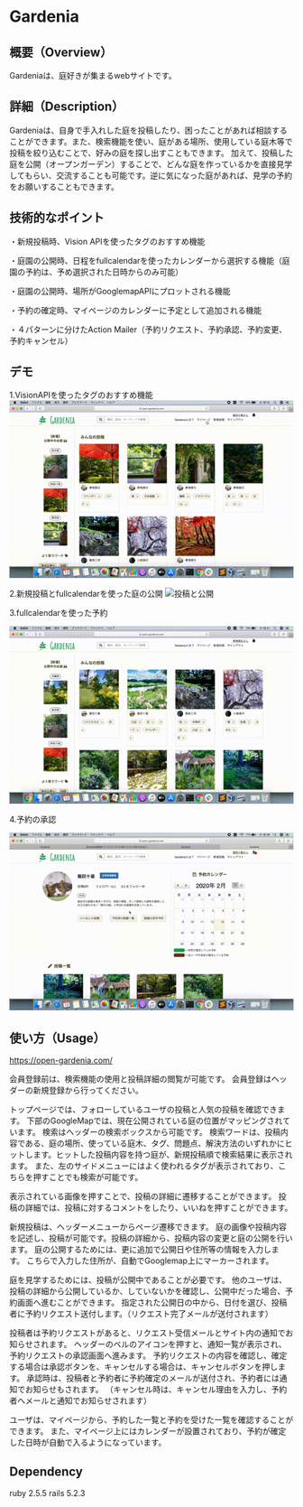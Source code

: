 # Gardenia


## 概要（Overview）
Gardeniaは、庭好きが集まるwebサイトです。


## 詳細（Description）
Gardeniaは、自身で手入れした庭を投稿したり、困ったことがあれば相談することができます。また、検索機能を使い、庭がある場所、使用している庭木等で投稿を絞り込むことで、好みの庭を探し出すこともできます。
加えて、投稿した庭を公開（オープンガーデン）することで、どんな庭を作っているかを直接見学してもらい、交流することも可能です。逆に気になった庭があれば、見学の予約をお願いすることもできます。

## 技術的なポイント
・新規投稿時、Vision APIを使ったタグのおすすめ機能

・庭園の公開時、日程をfullcalendarを使ったカレンダーから選択する機能（庭園の予約は、予め選択された日時からのみ可能）

・庭園の公開時、場所がGooglemapAPIにプロットされる機能 

・予約の確定時、マイページのカレンダーに予定として追加される機能 

・４パターンに分けたAction Mailer（予約リクエスト、予約承認、予約変更、予約キャンセル） 

## デモ
1.VisionAPIを使ったタグのおすすめ機能 
![タグのおすすめ](https://github.com/Daichi0502/Gardenia-PF-/blob/media/VisionAI.gif) 

2.新規投稿とfullcalendarを使った庭の公開 
![投稿と公開](https://github.com/Daichi0502/Gardenia-PF-/blob/media/post.gif) 

3.fullcalendarを使った予約 

![予約](https://github.com/Daichi0502/Gardenia-PF-/blob/media/reservation.gif) 

4.予約の承認 

![承認](https://github.com/Daichi0502/Gardenia-PF-/blob/media/confirm.gif) 

## 使い方（Usage）
https://open-gardenia.com/

会員登録前は、検索機能の使用と投稿詳細の閲覧が可能です。
会員登録はヘッダーの新規登録から行ってください。


トップページでは、フォローしているユーザの投稿と人気の投稿を確認できます。
下部のGoogleMapでは、現在公開されている庭の位置がマッピングされています。
検索はヘッダーの検索ボックスから可能です。
検索ワードは、投稿内容である、庭の場所、使っている庭木、タグ、問題点、解決方法のいずれかにヒットします。ヒットした投稿内容を持つ庭が、新規投稿順で検索結果に表示されます。
また、左のサイドメニューにはよく使われるタグが表示されており、こちらを押すことでも検索が可能です。


表示されている画像を押すことで、投稿の詳細に遷移することができます。
投稿の詳細では、投稿に対するコメントをしたり、いいねを押すことができます。


新規投稿は、ヘッダーメニューからページ遷移できます。
庭の画像や投稿内容を記述し、投稿が可能です。投稿の詳細から、投稿内容の変更と庭の公開を行います。
庭の公開するためには、更に追加で公開日や住所等の情報を入力します。
こちらで入力した住所が、自動でGooglemap上にマーカーされます。


庭を見学するためには、投稿が公開中であることが必要です。
他のユーザは、投稿の詳細から公開しているか、していないかを確認し、公開中だった場合、予約画面へ進むことができます。
指定された公開日の中から、日付を選び、投稿者に予約リクエスト送付します。（リクエスト完了メールが送付されます）

投稿者は予約リクエストがあると、リクエスト受信メールとサイト内の通知でお知らせされます。
ヘッダーのベルのアイコンを押すと、通知一覧が表示され、予約リクエストの承認画面へ進みます。
予約リクエストの内容を確認し、確定する場合は承認ボタンを、キャンセルする場合は、キャンセルボタンを押します。
承認時は、投稿者と予約者に予約確定のメールが送付され、予約者には通知でお知らせもされます。
（キャンセル時は、キャンセル理由を入力し、予約者へメールと通知でお知らせされます）


ユーザは、マイページから、予約した一覧と予約を受けた一覧を確認することができます。
また、マイページ上にはカレンダーが設置されており、予約が確定した日時が自動で入るようになっています。


## Dependency
ruby 2.5.5 rails 5.2.3

